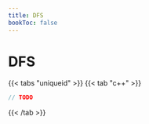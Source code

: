 ```yaml
---
title: DFS
bookToc: false
---
```


# DFS


{{< tabs "uniqueid" >}}
{{< tab "c++" >}}
```cpp
// TODO
```
{{< /tab >}}
